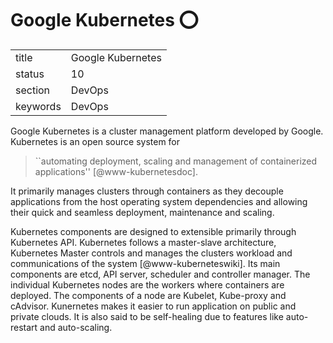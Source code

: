 # Google Kubernetes :o:


|          |                       |
| -------- | --------------------- |
| title    | Google Kubernetes     | 
| status   | 10                    |
| section  | DevOps                |
| keywords | DevOps                |



Google Kubernetes is a cluster management platform developed by
Google. Kubernetes is an open source system for

> ``automating deployment, scaling and management of containerized
> applications'' [@www-kubernetesdoc].

It primarily manages clusters
through containers as they decouple applications from the host
operating system dependencies and allowing their quick and seamless
deployment, maintenance and scaling.

Kubernetes components are designed to extensible primarily through
Kubernetes API. Kubernetes follows a master-slave architecture,
Kubernetes Master controls and manages the clusters workload and
communications of the system [@www-kuberneteswiki].  Its main
components are etcd, API server, scheduler and controller manager. The
individual Kubernetes nodes are the workers where containers are
deployed. The components of a node are Kubelet, Kube-proxy and
cAdvisor. Kunernetes makes it easier to run application on public and
private clouds. It is also said to be self-healing due to features
like auto-restart and auto-scaling.


     

